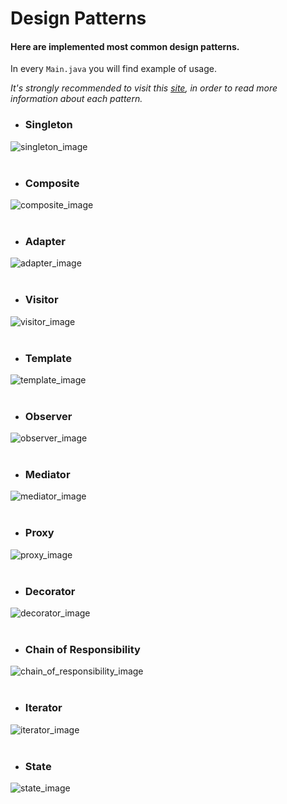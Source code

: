 # Design Patterns

#### Here are implemented most common design patterns.
In every `Main.java` you will find example of usage.

_It's strongly recommended to visit this [site](https://refactoring.guru/design-patterns/catalog), in order to read more information about each pattern._
- ### Singleton
![singleton_image](https://refactoring.guru/images/patterns/diagrams/singleton/structure-en.png?id=4e4306d3a90f40d74c7a4d2d2506b8ec)
<br>
<br>

- ### Composite
![composite_image](https://refactoring.guru/images/patterns/diagrams/composite/structure-en.png?id=b7f114558b594dfb220d225398b2b744)
<br>
<br>


- ### Adapter
![adapter_image](https://refactoring.guru/images/patterns/diagrams/adapter/structure-object-adapter.png?id=33dffbe3aece294162440c7ddd3d5d4f)
<br>
<br>

- ### Visitor
![visitor_image](https://refactoring.guru/images/patterns/diagrams/visitor/structure-en.png)
<br>
<br>

- ### Template
![template_image](https://refactoring.guru/images/patterns/diagrams/template-method/structure.png)
<br>
<br>

- ### Observer
![observer_image](https://refactoring.guru/images/patterns/diagrams/observer/structure.png?id=365b7e2b8fbecc8948f34b9f8f16f33c)
<br>
<br>

- ### Mediator
![mediator_image](https://refactoring.guru/images/patterns/diagrams/mediator/structure.png?id=1f2accc7820ecfe9665b6d30cbc0bc61)
<br>
<br>

- ### Proxy
![proxy_image](https://refactoring.guru/images/patterns/diagrams/proxy/structure.png?id=f2478a82a84e1a1e512a8414bf1abd1c)
<br>
<br>

- ### Decorator
![decorator_image](https://refactoring.guru/images/patterns/diagrams/decorator/structure.png?id=8c95d894aecce5315cc1b12093a7ea0c)
<br>
<br>

- ### Chain of Responsibility
![chain_of_responsibility_image](https://refactoring.guru/images/patterns/diagrams/chain-of-responsibility/structure.png?id=848f0fc8dca57a44974d63f8181f5406)
<br>
<br>

- ### Iterator
![iterator_image](https://refactoring.guru/images/patterns/diagrams/iterator/structure.png?id=35ea851f8f6bbe51d79eb91e6e6519d0)
<br>
<br>

- ### State
![state_image](https://refactoring.guru/images/patterns/diagrams/state/structure-en.png?id=38c5cc3a610a201e5bc26a441c63d327)
<br>
<br>
